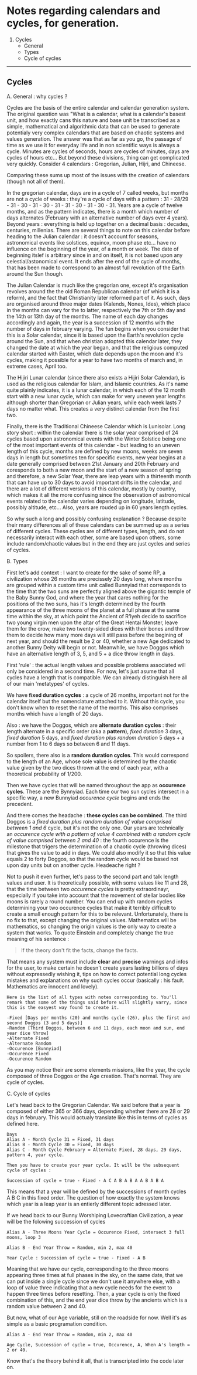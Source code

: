 # Notes regarding calendars and cycles, for generation.

1. Cycles
   - General
   - Types
   - Cycle of cycles

***

## Cycles

A. General : why cycles ?

Cycles are the basis of the entire calendar and calendar generation system. The original question was "What is a calendar, what is a calendar's basest unit, and how exactly cans this nature and base unit be transcribed as a simple, mathematical and algorithmic data that can be used to  generate potentialy very complex calendars that are based on chaotic systems and values generation. 
The answer was that as far as you go, the passage of time as we use it for everyday life and in non scientific ways is always a cycle. Minutes are cycles of seconds, hours are cycles of minutes, days are cycles of hours etc... But beyond these divisions, thing can get complicated very quickly. Consider 4 calendars : Gregorian, Julian, Hijri, and Chineese. 

Comparing these sums up most of the issues with the creation of calendars (though not all of them). 
    
In the gregorian calendar, days are in a cycle of 7 called weeks, but months are not a cycle of weeks : they're a cycle of days with a pattern : 31 - 28/29 - 31 - 30 - 31 - 30 - 31 - 31 - 30 - 31 - 30 - 31. Years are a cycle of twelve months, and as the pattern indicates, there is a month which number of days alternates (February with an alternative number of days ever 4 years). Beyond years : everything is held up together on a decimal basis : decades, centuries, millenias. There are several things to note on this calendar before heading to the Julian calendar : it doesn't account for seasons, astronomical events like solstices, equinox, moon phase etc... have no influence on the beginning of the year, of a month or week. The date of beginning itslef is arbitrary since in and on itself, it is not based upon any celestial/astonomical event. It ends after the end of the cycle of months, that has been made to correspond to an almost full revolution of the Earth around the Sun though. 
    
The Julian Calendar is much like the gregorian one, except it's organisation revolves around the the old Roman Republican calendar (of which it is a reform), and the fact that Christianity later reformed part of it. As such, days are organised around three major dates (Kalends, Nones, Ides), which place in the months can vary for the to latter, respectively the 7th or 5th day and the 14th or 13th day of the months. The name of each day changes accordingly and again, the year is a succession of 12 months with the number of days in february varying. The fun begins when you consider that this is a Solar calendar, since it is based upon the Earth's revolution cycle around the Sun, and that when christian adopted this calendar later, they changed the date at which the year began, and that the religious computed calendar started with Easter, which date depends upon the moon and it's cycles, making it possible for a year to have two months of march and, in extreme cases, April too. 
    
The Hijiri Lunar calendar (since there also exists a Hijiri Solar Calendar), is used as the religious calendar for Islam, and Islamic countries. As it's name quite plainly indicates, it is a lunar calendar, in which each of the 12 month start with a new lunar cycle, which can make for very uneven year lengths although shorter than Gregorian or Julian years, while each week lasts 7 days no matter what. This creates a very distinct calendar from the first two. 
    
Finally, there is the Traditional Chineese Calendar which is Lunisolar. Long story short : within the calendar there is the solar year comprised of 24 cycles based upon astronomical events with the Winter Solstice being one of the most important events of this calendar - but leading to an uneven length of this cycle, months are defined by new moons, weeks are seven days in length but sometimes ten for specific events, new year begins at a date generally comprised between 21st January and 20th February and coresponds to both a new moon and the start of a new season of spring and therefore, a new Solar Year, there are leap years with a thirteenth month that can have up to 30 days to avoid important drifts in the calendar, and there are a lot of different versions of this calendar, mostly by country, which makes it all the more confusing since the observation of astronomical events related to the calendar varies depending on longitude, latitude, possibly altitude, etc... Also, years are rouded up in 60 years length cycles.

So why such a long and possibly confusing explanation ? Because despite their many differences all of these calendars can be summed up as a series of different cycles. These cycles are of different types, length, and do not necessarily interact with each other, some are based upon others, some include random/chaotic values but in the end they are just cycles and series of cycles.

B. Types 

First let's add context : I  want to create for the sake of some RP, a civilization whose 26 months are precissely 20 days long, where months are grouped within a custom time unit called Bunnyiad that corresponds to the time that the two suns are perfectly aligned above the gigantic temple of the Baby Bunny God, and where the year that cares nothing for the positions of the two suns, has it's length determined by the fourth appearance of the three moons of the planet at a full phase at the same time within the sky, at which point the Ancient of R'lyeh decide to sacrifice two young virgin men upon the altar of the Great Hentai Monster, leave them for the crow, make two twenty-sided dices with their bones and throw them to decide how many more days will still pass before the begining of next year, and should the result be 2 or 40, whether a new Age dedicated to another Bunny Deity will begin or not. Meanwhile, we have Doggos which have an alternative length of 3, 5, and 5 + a dice throw length in days.  

First 'rule' : the actual length values and possible problems associated will only be considered in a second time. For now, let's just asume that all cycles have a length that is compatible. We can already distinguish here all of our main 'metatypes' of cycles. 

We have **fixed duration cycles** : a cycle of 26 months, important not for the calendar itself but the nomenclature attached to it. Without this cycle, you don't know when to reset the name of the months. This also comprises months which have a length of 20 days.

Also : we have the Doggos, which are **alternate duration cycles** : their length alternate in a specific order (aka a **pattern**), *fixed duration* 3 days, *fixed duration* 5 days, and *fixed duration plus random duration* 5 days + a number from 1 to 6 days so between 6 and 11 days. 

So spoilers, there also is a **random duration cycles**. This would correspond to the length of an Age, whose sole value is determined by the chaotic value given by the two dices thrown at the end of each year, with a theoretical probability of 1/200. 

Then we have cycles that will be named throughout the app as **occurence cycles**. These are the Bynnyiad. Each time our two sun cycles intersect in a specific way, a new Bunnyiad *occurence cycle* begins and ends the precedent. 

And there comes the headache : **these cycles can be combined**. The third Doggos is a *fixed duration plus random duration of value comprised between 1 and 6* cycle, but it's not the only one. Our years are technically an *occurence cycle with a pattern of value 4 combined with a random cycle of value comprised between 2 and 40* : the fourth occurence is the milestone that trigers the determination of a chaotic cycle (throwing dices) that gives the value to add in days. We could also modify it so that this value equals 2 to forty Doggos, so that the random cycle would be based not upon day units but on another cycle. Headeache right ? 

Not to push it even further, let's pass to the second part and talk length values and user. It is theoretically possible, with some values like 11 and 28, that the time between two *occurence cycles* is pretty extraordinayr, especially if you take into account that the movement of stellar bodies like moons is rarely a round number. You can end up with random cycles determining your two occurence cycles that make it terribly difficult to create a small enough pattern for this to be relevant. Unfortunately, there is no fix to that, except changing the original values. Mathematics will be mathematics, so changing the origin values is the only way to create a system that works. To quote Einstein and completely change the true meaning of his sentence : 
> If the theory don't fit the facts, change the facts. 

That means any system must include **clear** and **precise** warnings and infos for the user, to make certain he doesn't create years lasting billions of days without expressedly wishing it, tips on how to correct potential long cycles mistakes and explanations on why such cycles occur (basically : his fault. Mathematics are innocent and lovely). 

    Here is the list of all types with notes corresponding to. You'll remark that some of the things said before will slightly varry, since this is the easyest way found to create it.

    -Fixed [Days per months (20) and months cycle (26), plus the first and second Doggos (3 and 5 days)]
    -Random [Third Doggos, between 6 and 11 days, each moon and sun, end year dice throw]
    -Alternate Fixed
    -Alternate Random
    -Occurence [Bunnyiad]
    -Occurence Fixed
    -Occurence Random 

As you may notice their are some elements missions, like the year, the cycle composed of three Doggos or the Age creation. That's normal. They are cycle of cycles.

C. Cycle of cycles

Let's head back to the Gregorian Calendar. We said before that a year is composed of either 365 or 366 days, depending whether there are 28 or 29 days in february. This would actualy translate like this in terms of cycles as defined here. 

    Days
    Alias A - Month Cycle 31 = Fixed, 31 days
    Alias B - Month Cycle 30 = Fixed, 30 days
    Alias C - Month Cycle February = Alternate Fixed, 28 days, 29 days, pattern 4, year cycle.

    Then you have to create your year cycle. It will be the subsequent cycle of cycles : 

    Succession of cycle = true - Fixed - A C A B A B A A B A B A

This means that a year will be defined by the successions of month cycles A B C in this fixed order. The question of how exactly the system knows which year is a leap year is an entierly different topic adressed later. 

If we head back to our Bunny Worshiping Lovecraftian Civilization, a year will be the folowing succession of cycles

    Alias A - Three Moons Year Cycle = Occurence Fixed, intersect 3 full moons, loop 3

    Alias B - End Year Throw = Random, min 2, max 40

    Year Cycle : Succession of cycle = true - Fixed - A B

Meaning that we have our cycle, corresponding to the three moons appearing three times at full phases in the sky, on the same date, that we can put inside a single cycle since we don't use it anywhere else, with a loop of value three indicating that a new cycle needs for the event to happen three times before resetting. 
Then, a year cycle is only the fixed combination of this, and the end year dice throw by the ancients which is a random value between 2 and 40.

But now, what of our Age variable, still on the roadside for now. Well it's as simple as a basic programation condition.

    Alias A - End Year Throw = Random, min 2, max 40

    Age Cycle, Succession of cycle = true, Occurence, A, When A's length = 2 or 40.

Know that's the theory behind it all, that is transcripted into the code later on. 